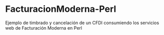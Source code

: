 FacturacionModerna-Perl
=======================

Ejemplo de timbrado y cancelación de un CFDI consumiendo los servicios web de Facturación Moderna en Perl
